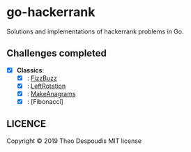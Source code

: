 # go-hackerrank
Solutions and implementations of hackerrank problems in Go.

## Challenges completed

- [x] **Classics**:
    - [x] : [FizzBuzz](https://www.hackerrank.com/challenges/fizzbuzz/submissions/code/123438696)
    - [x] : [LeftRotation](https://www.hackerrank.com/challenges/ctci-array-left-rotation)
    - [x] : [MakeAnagrams](https://www.hackerrank.com/challenges/ctci-making-anagrams/problem?h_l=interview&playlist_slugs%5B%5D=interview-preparation-kit&playlist_slugs%5B%5D=strings)
    - [x] : [Fibonacci]

## LICENCE
Copyright © 2019 Theo Despoudis MIT license